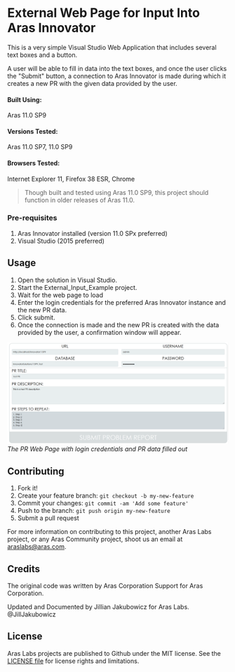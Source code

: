 # External Web Page for Input Into Aras Innovator

This is a very simple Visual Studio Web Application that includes several text boxes and a button.

A user will be able to fill in data into the text boxes, and once the user clicks the "Submit" button, 
a connection to Aras Innovator is made during which it creates a new PR with the given data provided by the user. 

#### Built Using:
Aras 11.0 SP9

#### Versions Tested:
Aras 11.0 SP7, 11.0 SP9

#### Browsers Tested:
Internet Explorer 11, Firefox 38 ESR, Chrome

> Though built and tested using Aras 11.0 SP9, this project should function in older releases of Aras 11.0.

### Pre-requisites

1. Aras Innovator installed (version 11.0 SPx preferred)
2. Visual Studio (2015 preferred)

## Usage

1. Open the solution in Visual Studio.
2. Start the External_Input_Example project.
3. Wait for the web page to load
4. Enter the login credentials for the preferred Aras Innovator instance and the new PR data.
5. Click submit.
6. Once the connection is made and the new PR is created with the data provided by the user, a confirmation window will appear.

![Customized Dashboard](./Screenshots/PR%20Web%20Page%20Filled%20In.PNG)
*The PR Web Page with login credentials and PR data filled out*

## Contributing

1. Fork it!
2. Create your feature branch: `git checkout -b my-new-feature`
3. Commit your changes: `git commit -am 'Add some feature'`
4. Push to the branch: `git push origin my-new-feature`
5. Submit a pull request

For more information on contributing to this project, another Aras Labs project, or any Aras Community project, shoot us an email at araslabs@aras.com.

## Credits

The original code was written by Aras Corporation Support for Aras Corporation.

Updated and Documented by Jillian Jakubowicz for Aras Labs. @JillJakubowicz

## License

Aras Labs projects are published to Github under the MIT license. See the [LICENSE file](./LICENSE.md) for license rights and limitations.

